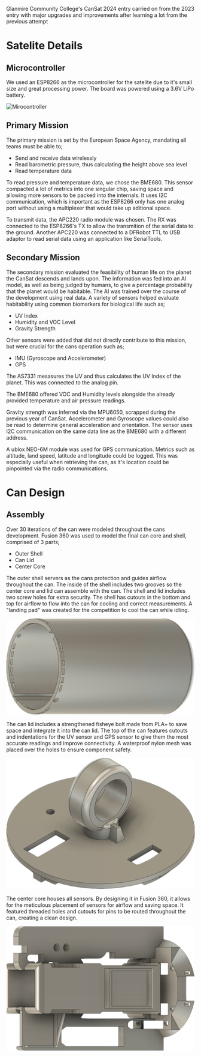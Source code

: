
Glanmire Community College's CanSat 2024 entry carried on from the 2023 entry with major upgrades and improvements after learning a lot from the previous attempt

# Satelite Details

## Microcontroller

We used an ESP8266 as the microcontroller for the satelite due to it's small size and great processing power. The board was powered using a 3.6V LiPo battery.

![Mirocontroller](./assets/centercore.png)

## Primary Mission

The primary mission is set by the European Space Agency, mandating all teams must be able to;
* Send and receive data wirelessly
* Read barometric pressure, thus calculating the height above sea level
* Read temperature data

To read pressure and temperature data, we chose the BME680. This sensor compacted a lot of metrics into one singular chip, saving space and allowing more sensors to be packed into the internals. It uses I2C communication, which is  important as the ESP8266 only has one analog port without using a multiplexer that would take up aditional space.

To transmit data, the APC220 radio module was chosen. The RX was connected to the ESP8266's TX to allow the transmition of the serial data to the ground. Another APC220 was connected to a DFRobot TTL to USB adaptor to read serial data using an application like SerialTools.


## Secondary Mission

The secondary mission evaluated the feasibility of human life on the planet the CanSat descends and lands upon. The information was fed into an AI model, as well as being judged by humans, to give a percentage probability that the planet would be habitable. The AI was trained over the course of the development using real data. A variety of sensors helped evaluate habitability using common biomarkers for biological life such as;

* UV Index
* Humidity and VOC Level
* Gravity Strength

Other sensors were added that did not directly contribute to this mission, but were crucial for the cans operation such as;

* IMU (Gyroscope and Accelerometer)
* GPS

The AS7331 mesasures the UV and thus calculates the UV Index of the planet. This was connected to the analog pin.

The BME680 offered VOC and Humidity levels alongside the already provided temperature and air pressure readings. 

Gravity strength was inferred via the MPU6050, scrapped during the previous year of CanSat. Accelerometer and Gyroscope values could also be read to determine general acceleration and orientation. The sensor uses I2C communication on the same data line as the BME680 with a different address. 

A ublox NEO-6M module was used for GPS communication. Metrics such as altitude, land speed, latitude and longitude could be logged. This was especially useful when retrieving the can, as it's location could be pinpointed via the radio communications.

# Can Design 

## Assembly

Over 30 iterations of the can were modeled throughout the cans development. Fusion 360 was used to model the final can core and shell, comprised of 3 parts;

* Outer Shell
* Can Lid
* Center Core

The outer shell servers as the cans protection and guides airflow throughout the can. The inside of the shell includes two grooves so the center core and lid can assemble with the can. The shell and lid includes two screw holes for extra security. The shell has cutouts in the bottom and top for airflow to flow into the can for cooling and correct measurements. A "landing pad" was created for the competition to cool the can while idling. 

![Can Shell](./assets/canshell.png)

The can lid includes a strengthened fisheye bolt made from PLA+ to save space and integrate it into the can lid. The top of the can features cutouts and indentations for the UV sensor and GPS sensor to give them the most accurate readings and improve connectivity. A waterproof nylon mesh was placed over the holes to ensure component safety. 

![Can Lid](./assets/lid.png)

The center core houses all sensors. By designing it in Fusion 360, it allows for the meticulous placement of sensors for airflow and saving space. It featured threaded holes and cutouts for pins to be routed throughout the can, creating a clean design. 

![Center Core](./assets/core.png)
 

